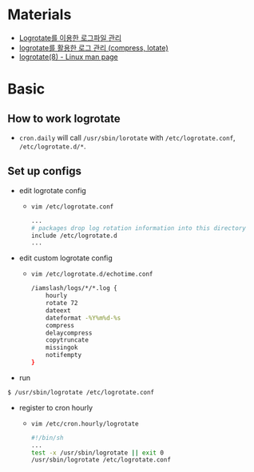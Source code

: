 # Materials

* [Logrotate를 이용한 로그파일 관리](https://blog.naver.com/ncloud24/220942273629)
* [logrotate를 활용한 로그 관리 (compress, lotate)](https://blueskai.tistory.com/101)
* [logrotate(8) - Linux man page](https://linux.die.net/man/8/logrotate)

# Basic

## How to work logrotate

* `cron.daily` will call `/usr/sbin/lorotate` with `/etc/logrotate.conf`, `/etc/logrotate.d/*`.

## Set up configs

* edit logrotate config
  * `vim /etc/logrotate.conf`

    ```bash
    ...
    # packages drop log rotation information into this directory
    include /etc/logrotate.d
    ...
    ```

* edit custom logrotate config
  * `vim /etc/logrotate.d/echotime.conf`

    ```bash
    /iamslash/logs/*/*.log {
        hourly
        rotate 72
        dateext
        dateformat -%Y%m%d-%s
        compress
        delaycompress
        copytruncate
        missingok
        notifempty
    }
    ```

* run

```bash
$ /usr/sbin/logrotate /etc/logrotate.conf
```

* register to cron hourly
  * `vim /etc/cron.hourly/logrotate`

    ```bash
    #!/bin/sh
    ...
    test -x /usr/sbin/logrotate || exit 0
    /usr/sbin/logrotate /etc/logrotate.conf
    ```

## 